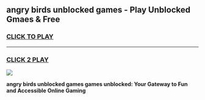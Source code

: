 
## angry birds unblocked games - Play Unblocked Gmaes & Free
<h3>
<a href="https://premium.freeplayer.one?title=angry_birds_unblocked_games&ref=19F">CLICK TO PLAY</a></h3>
<hr>

<h3>
<a href="https://premium.freeplayer.one?title=angry_birds_unblocked_games&ref=19F">CLICK 2 PLAY</a>
  
</h3>

<a href="https://premium.freeplayer.one?title=angry_birds_unblocked_games&ref=19F/"><img src="https://clearcache.store/games.png"></a>


**angry birds unblocked games games unblocked: Your Gateway to Fun and Accessible Online Gaming**
